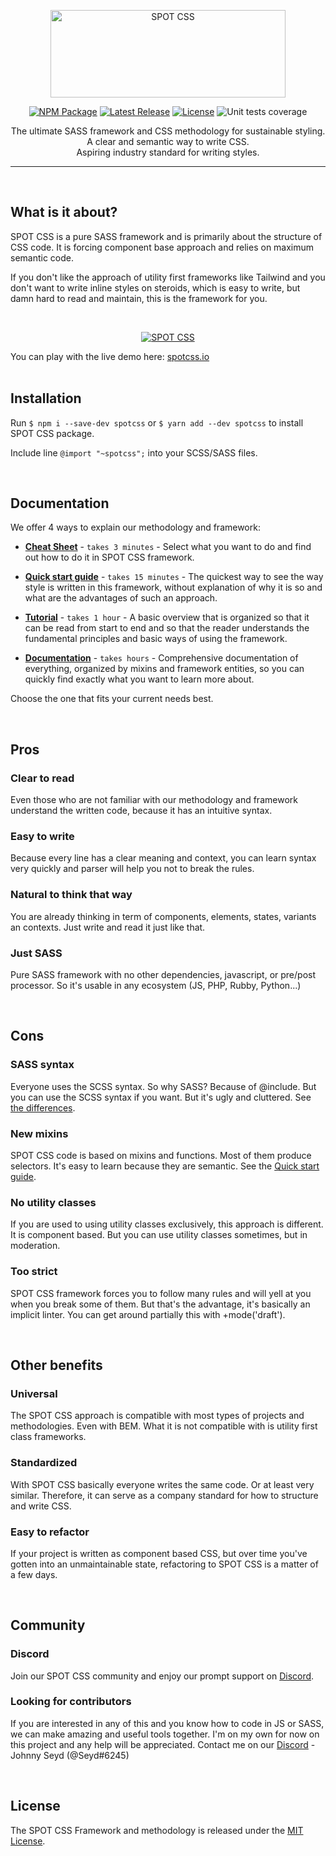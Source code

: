 <p align="center">
  <a href="https://spotcss.io/" target="_blank">
    <picture>
      <source media="(prefers-color-scheme: light)" srcset="https://spotcss.io/img/spot-css-logo-white-small-transparent.png">
      <source media="(prefers-color-scheme: dark)" srcset="https://spotcss.io/img/spot-css-logo-black-small-transparent.png">
      <img alt="SPOT CSS" src="https://spotcss.io/img/spot-css-logo-white-small.png" width="376" height="140" style="max-width: 100%;">
    </picture>
  </a>
</p>

<p align="center">
    <a href="https://www.npmjs.com/package/spotcss"><img src="https://img.shields.io/badge/npm-spotcss-blue" alt="NPM Package"></a>
    <a href="https://github.com/seyd/spot-css/releases"><img src="https://img.shields.io/badge/version-v2.2.20-green" alt="Latest Release"></a>
    <a href="https://github.com/seyd/spot-css/blob/master/LICENSE"><img src="https://img.shields.io/badge/license-MIT-blue" alt="License"></a>
    <img src="https://img.shields.io/badge/coverage-100%25-green" alt="Unit tests coverage">
</p>

<p align="center">  
  The ultimate SASS framework and CSS methodology for sustainable styling.<br />
  A clear and semantic way to write CSS.<br />
  Aspiring industry standard for writing styles.
</p>

------

<br />

## What is it about?

<p>SPOT CSS is a pure SASS framework and is primarily about the structure of CSS code. It is forcing component base approach and relies on maximum semantic code.</p>
<p>If you don't like the approach of utility first frameworks like Tailwind and you don't want to write inline styles on steroids, which is easy to write, but damn hard to read and maintain, this is the framework for you.</p>
<br />
<p align="center">
  <a href="https://spotcss.io/" target="_blank">
    <picture>
      <source media="(prefers-color-scheme: light)" srcset="https://spotcss.io/img/spot-css-code-light.gif">
      <source media="(prefers-color-scheme: dark)" srcset="https://spotcss.io/img/spot-css-code-dark.gif">
      <img alt="SPOT CSS" src="https://spotcss.io/img/spot-css-code-light.jpg" style="max-width: 100%;">
    </picture>
  </a>
</p>

You can play with the live demo here: [spotcss.io](https://spotcss.io/)
<br />
<br />

## Installation
Run `$ npm i --save-dev spotcss` or `$ yarn add --dev spotcss` to install SPOT CSS package.

Include line `@import "~spotcss";` into your SCSS/SASS files.

<br />

## Documentation

We offer 4 ways to explain our methodology and framework:

- **[Cheat Sheet](https://spotcss.io/cheat-sheet)** - `takes 3 minutes` - Select what you want to do and find out how to do it in SPOT CSS framework.

- **[Quick start guide](https://spotcss.io/quick-start-guide)** - `takes 15 minutes` - The quickest way to see the way style is written in this framework, without explanation of why it is so and what are the advantages of such an approach.

- **[Tutorial](https://spotcss.io/tutorial)** - `takes 1 hour` - A basic overview that is organized so that it can be read from start to end and so that the reader understands the fundamental principles and basic ways of using the framework.

- **[Documentation](https://spotcss.io/docs/intro)** - `takes hours` - Comprehensive documentation of everything, organized by mixins and framework entities, so you can quickly find exactly what you want to learn more about.

Choose the one that fits your current needs best.

<br />

## Pros

### Clear to read
Even those who are not familiar with our methodology and framework understand the written code, because it has an intuitive syntax.

### Easy to write
Because every line has a clear meaning and context, you can learn syntax very quickly and parser will help you not to break the rules.

### Natural to think that way
You are already thinking in term of components, elements, states, variants an contexts. Just write and read it just like that.

### Just SASS
Pure SASS framework with no other dependencies, javascript, or pre/post processor. So it's usable in any ecosystem (JS, PHP, Rubby, Python...)

<br />

## Cons

### SASS syntax
Everyone uses the SCSS syntax. So why SASS? Because of @include. But you can use the SCSS syntax if you want. But it's ugly and cluttered. See [the differences](https://spotcss.io/docs/sass-syntax).

### New mixins
SPOT CSS code is based on mixins and functions. Most of them produce selectors. It's easy to learn because they are semantic. See the [Quick start guide](https://spotcss.io/quick-start-guide).

### No utility classes
If you are used to using utility classes exclusively, this approach is different. It is component based. But you can use utility classes sometimes, but in moderation.

### Too strict
SPOT CSS framework forces you to follow many rules and will yell at you when you break some of them. But that's the advantage, it's basically an implicit linter. You can get around partially this with +mode('draft').

<br />

## Other benefits

### Universal
The SPOT CSS approach is compatible with most types of projects and methodologies. Even with BEM. What it is not compatible with is utility first class frameworks.

### Standardized
With SPOT CSS basically everyone writes the same code. Or at least very similar. Therefore, it can serve as a company standard for how to structure and write CSS.

### Easy to refactor
If your project is written as component based CSS, but over time you've gotten into an unmaintainable state, refactoring to SPOT CSS is a matter of a few days.

<br />

## Community

### Discord
Join our SPOT CSS community and enjoy our prompt support on [Discord](https://discord.gg/cyCXkZmJzm).

### Looking for contributors
If you are interested in any of this and you know how to code in JS or SASS, we can make amazing and useful tools together. I'm on my own for now on this project and any help will be appreciated. Contact me on our [Discord](https://discord.gg/cyCXkZmJzm) - Johnny Seyd (@Seyd#6245)

<br />

## License

The SPOT CSS Framework and methodology is released under the [MIT License](https://github.com/seyd/spot-css/blob/master/LICENSE).

<!--
## Naming convention

- **simple selector** - select elements based on name, id, class without relations to parents or siblings (no spaces, +, >, ~), e.g `div.wrapper`.

- **combinator selectors** - select elements based on a specific relationship between them (contains spaces, +, >, or ~), e.g. `.wrapper > a`.

- **single selector** - selector which doesn't contain commas. It could be both: simple selector or combinator selectors.

- **multiple selectors** - more single selectors separated by comma, e.g. `div.wrapper, .wrapper > a`.

- **multiple simple selectors** - more simple selectors separated by comma, e.g. `div.wrapper, a.wrapper`.

- **multiple combinator selectors** - more combinator selectors separated by comma, e.g. `div.wrapper span, .wrapper > a`.

<br />

## For contributors
### Development instructions
Run `$ npm run test` to run tests once.

Run `$ npm run test:watch` to develop and see the tests result live.

Run `$ npm run doc` to build and open in browser documentation for developers (sassdoc).

If you have not installed *sassdoc*, run `$ npm install -g sassdoc` at first.

Run `$ npm run doc:build` to just rebuild SASS documentation or `$ npm run doc:view` to open it in browser.
-->
